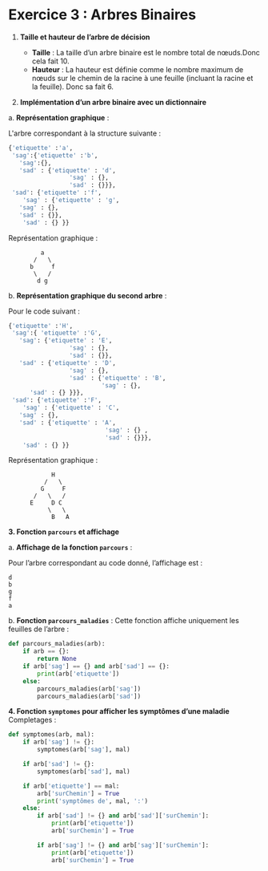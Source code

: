 # Exercice 3 : Arbres Binaires

1. **Taille et hauteur de l’arbre de décision**

    - **Taille** : La taille d’un arbre binaire est le nombre total de nœuds.Donc cela fait 10.
    - **Hauteur** : La hauteur est définie comme le nombre maximum de nœuds sur le chemin de la racine à une feuille (incluant la racine et la feuille). Donc sa fait 6.

2. **Implémentation d’un arbre binaire avec un dictionnaire**

a. **Représentation graphique** :

L'arbre correspondant à la structure suivante :

```python
{'etiquette' :'a',
 'sag':{'etiquette' :'b',
   'sag':{},
   'sad' : {'etiquette' : 'd',
                 'sag' : {},
                 'sad' : {}}},
 'sad': {'etiquette' :'f',
    'sag' : {'etiquette' : 'g',
   'sag' : {},
   'sad' : {}},
    'sad' : {} }}
```

Représentation graphique :

```Nocode
         a
       /   \
      b     f
       \   /
        d g
```

b. **Représentation graphique du second arbre** :

Pour le code suivant :

```python
{'etiquette' :'H',
 'sag':{ 'etiquette' :'G',
   'sag': {'etiquette' : 'E',
                 'sag' : {},
                 'sad' : {}},
   'sad' : {'etiquette' : 'D',
                 'sag' : {},
                 'sad' : {'etiquette' : 'B',
                          'sag' : {},
      'sad' : {} }}},
 'sad': {'etiquette' :'F',
    'sag' : {'etiquette' : 'C',
   'sag' : {},
   'sad' : {'etiquette' : 'A',
                           'sag' : {} ,
                           'sad' : {}}},
    'sad' : {} }}
```

Représentation graphique :

```Nocode
            H
          /   \
         G     F
       /   \   /
      E     D C
           \   \
            B   A
```

**3. Fonction `parcours` et affichage**

a. **Affichage de la fonction `parcours`** :

Pour l’arbre correspondant au code donné, l’affichage est :

```Nocode
d
b
g
f
a
```

b. **Fonction `parcours_maladies`** :
Cette fonction affiche uniquement les feuilles de l’arbre :

```python
def parcours_maladies(arb):
    if arb == {}:
        return None
    if arb['sag'] == {} and arb['sad'] == {}:
        print(arb['etiquette'])
    else:
        parcours_maladies(arb['sag'])
        parcours_maladies(arb['sad'])
```

**4. Fonction `symptomes` pour afficher les symptômes d’une maladie**
Completages :

```python
def symptomes(arb, mal):
    if arb['sag'] != {}:
        symptomes(arb['sag'], mal)

    if arb['sad'] != {}:
        symptomes(arb['sad'], mal)

    if arb['etiquette'] == mal:
        arb['surChemin'] = True
        print('symptômes de', mal, ':')
    else:
        if arb['sad'] != {} and arb['sad']['surChemin']:
            print(arb['etiquette'])
            arb['surChemin'] = True

        if arb['sag'] != {} and arb['sag']['surChemin']:
            print(arb['etiquette'])
            arb['surChemin'] = True
```

